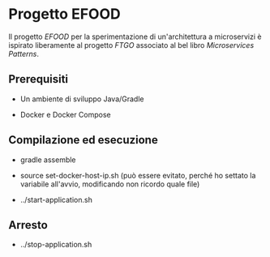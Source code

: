 # Progetto EFOOD

Il progetto *EFOOD* per la sperimentazione di un'architettura a microservizi 
è ispirato liberamente al progetto *FTGO* associato al bel libro *Microservices Patterns*. 

## Prerequisiti 

* Un ambiente di sviluppo Java/Gradle 

* Docker e Docker Compose  

## Compilazione ed esecuzione

* gradle assemble

* source set-docker-host-ip.sh 
  (può essere evitato, perché ho settato la variabile all'avvio, modificando non ricordo quale file)

* ../start-application.sh

## Arresto

* ../stop-application.sh
